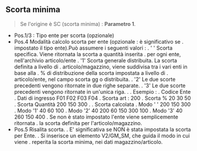 ## Scorta minima
>Se l'origine è SC (scorta minima)  : 
>**Parametro 1**.
-   Pos.1/3 :   Tipo ente per scorta (opzionale)
-   Pos.4     Modalità calcolo scorta per ente (opzionale :  è significativo se
.             impostato il tipo ente).Può assumere i seguenti valori : 
.              ' '  Scorta specifica. Viene ritornata la scorta a quantità inserita
.                   per ogni ente, nell'archivio articolo/ente
.              '1'  Scorta generale distribuita. La scorta definita a livello di
.                   articolo/magazzino, viene suddivisa tra i vari enti  in base alla
.                   % di distribuzione della scorta impostata a livello di
.                   articolo/ente, nel campo scorta gg o distribuita.
.              '2'  Le due scorte precedenti vengono ritornate in due righe separate.
.              '3'  Le due scorte precedenti vengono ritornate in un'unica riga.
.
.                   Esempio : 
.                                             Codice Ente
.                         Dati di ingresso    F01       F02       F03       F04
.                         Scorta art :  200
.                         Scorta %            20         30                  50
.                         Scorta Quantità               200       150       300
.
.                         Scorta calcolata
.                         Modo ' '                      200       150       300
.                         Modo '1'            40         60                 100
.                         Modo '2'            40        200 60    150       300 100
.                         Modo '3'            40        260       150       400
.                   Se non è stato impostato l'ente viene semplicemente ritornata
.                   la scorta definita per l'articolo/magazzino.
-   Pos.5     Risalita scorta.
.             E' significativa se NON è stata impostata la scorta per Ente.
.             Si inserisce un elemento V2/GM_SM, che guida il modo in cui viene
.             reperita la scorta minima, nei dati magazzino/articolo.

